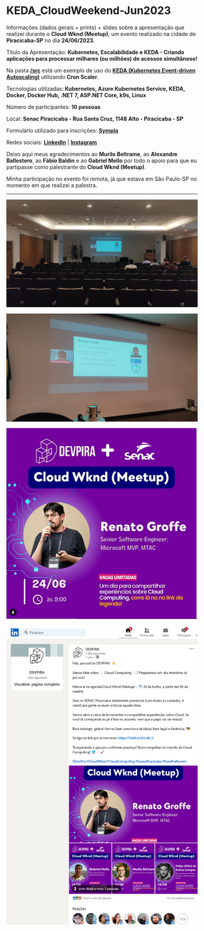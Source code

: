 # KEDA_CloudWeekend-Jun2023

Informações (dados gerais + prints) + slides sobre a apresentação que realizei durante o **Cloud Wknd (Meetup)**, um evento realizado na cidade de **Piracicaba-SP** no dia **24/06/2023**.

Título da Apresentação: **Kubernetes, Escalabilidade e KEDA - Criando aplicações para processar milhares (ou milhões) de acessos simultâneos!**

Na pasta [**/src**](src/) está um exemplo de uso do [**KEDA (Kubernetes Event-driven Autoscaling)**](https://keda.sh/) utilizando **Cron Scaler**.

Tecnologias utilizadas: **Kubernetes, Azure Kubernetes Service, KEDA, Docker, Docker Hub, .NET 7, ASP.NET Core, k9s, Linux**

Número de participantes: **10 pessoas**

Local: **Senac Piracicaba - Rua Santa Cruz, 1148 Alto - Piracicaba - SP**

Formulário utilizado para inscrições: [**Sympla**](https://www.sympla.com.br/evento/devpira-cloud-wknd/2027362)

Redes sociais: [**LinkedIn**](https://www.linkedin.com/feed/update/urn%3Ali%3Aactivity%3A7077074008021639168/) | [**Instagram**](https://www.instagram.com/p/Ctu31jyOa0t/)

Deixo aqui meus agradecimentos ao **Murilo Beltrame**, ao **Alexandre Ballestero**, ao **Fábio Baldin** e ao **Gabriel Mello** por todo o apoio para que eu partipasse como palestrante do **Cloud Wknd (Meetup)**.

Minha participação no evento foi remota, já que estava em São Paulo-SP no momento em que realizei a palestra.

---

![Palestrando](img/c-01.jpg)

![Palestrando](img/c-02.jpg)

![Palestrando](img/c-03.png)

![Palestrando](img/c-05.png)
